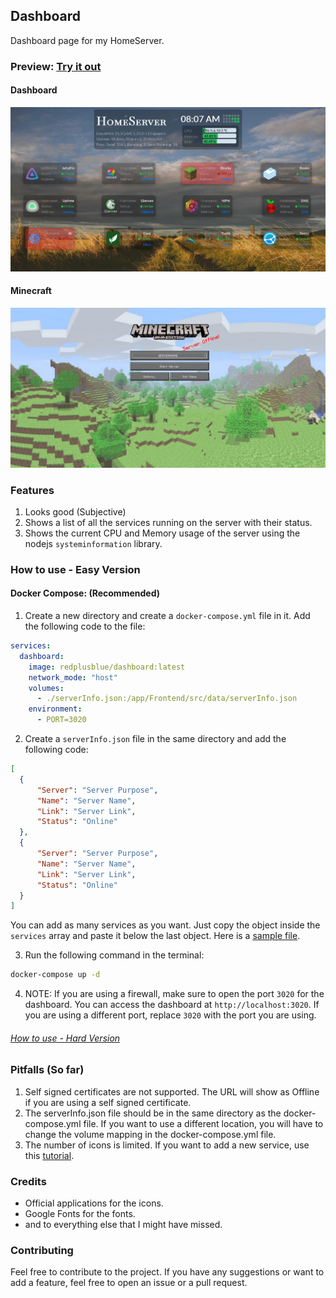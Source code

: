## Dashboard

Dashboard page for my HomeServer.

### Preview: [Try it out](https://redplusblue.github.io/dashboard/)

#### Dashboard

<img src="preview/preview.png"></img>

#### Minecraft

<img src="preview/minecraft.png"></img>

### Features

1. Looks good (Subjective)
2. Shows a list of all the services running on the server with their status.
3. Shows the current CPU and Memory usage of the server using the nodejs `systeminformation` library.

### How to use - Easy Version

#### Docker Compose: (Recommended)

1. Create a new directory and create a `docker-compose.yml` file in it. Add the following code to the file:

```yaml
services:
  dashboard:
    image: redplusblue/dashboard:latest
    network_mode: "host"
    volumes:
      - ./serverInfo.json:/app/Frontend/src/data/serverInfo.json
    environment:
      - PORT=3020
```

2. Create a `serverInfo.json` file in the same directory and add the following code:

```json
[
  {
      "Server": "Server Purpose",
      "Name": "Server Name",
      "Link": "Server Link",
      "Status": "Online"
  }, 
  {
      "Server": "Server Purpose",
      "Name": "Server Name",
      "Link": "Server Link",
      "Status": "Online"
  }
]
```
You can add as many services as you want. Just copy the object inside the `services` array and paste it below the last object. Here is a [sample file](serverInfo.json).

3. Run the following command in the terminal:

```bash
docker-compose up -d
```

4. NOTE: If you are using a firewall, make sure to open the port `3020` for the dashboard. You can access the dashboard at `http://localhost:3020`. If you are using a different port, replace `3020` with the port you are using.   

###### [How to use - Hard Version](install_hard.md)

### Pitfalls (So far)
1. Self signed certificates are not supported. The URL will show as Offline if you are using a self signed certificate.
2. The serverInfo.json file should be in the same directory as the docker-compose.yml file. If you want to use a different location, you will have to change the volume mapping in the docker-compose.yml file.
3. The number of icons is limited. If you want to add a new service, use this [tutorial](add_service.md).

### Credits

- Official applications for the icons.
- Google Fonts for the fonts.
- and to everything else that I might have missed.

### Contributing

Feel free to contribute to the project. If you have any suggestions or want to add a feature, feel free to open an issue or a pull request.
